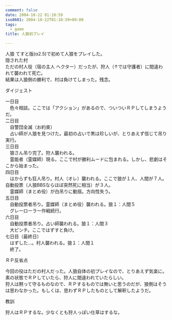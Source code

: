 ```yaml
---
comment: false
date: 2004-10-22 01:10:59
iso8601: 2004-10-22T01:10:59+09:00
tags:
  - game
title: 人狼初プレイ

---
```


<div class="entry-body">
  <p>人狼 てすと版(α2.5)で初めて人狼をプレイした。<br />隠された村<br />
    ただの村人役（宿の主人 ヘクター）だったが、狩人（↑では守護者）に間違われて襲われて死亡。<br />
    結果は人狼側の勝利で、村は負けてしまった。残念。</p>

  <p>ダイジェスト</p>

  <p>一日目<br />
    　色々相談。ここでは「アクション」があるので、ついついＲＰしてしまうようだ。<br />
    二日目<br />
    　自警団全滅（お約束）<br />
    　占い師が人狼を見つけた。最初の占いで黒は珍しいが、とりあえず信じて吊り実行。<br />
    三日目<br />
    　狼さん吊り完了。狩人襲われる。<br />
    　霊能者（霊媒師）現る。ここで村が勝利ムードに包まれる。しかし、悲劇はそこから始まった。<br />
    四日目<br />
    　はからずも狂人吊り。村人（オレ）襲われる。ここで狼が１人、人間が７人。自動投票（人狼BBSならほぼ突然死に相当）が３人。<br />
    　霊媒師（まとめ役）が白吊りに動揺。方向性失う。<br />
    五日目<br />
    　自動投票者吊り。霊媒師（まとめ役）襲われる。狼１：人間５<br />
    　グレーローラー作戦続行。<br />
    六日目<br />
    　自動投票者吊り。占い師襲われる。狼１：人間３<br />
    　大ピンチ。ここではずすと負け。<br />
    七日目（最終日）<br />
    　はずした…。村人襲われる。狼１：人間１<br />
    　終了。</p>

  <p>ＲＰ反省点</p>

  <p>今回の役はただの村人だった。人狼自体の初プレイなので、とりあえず気楽に。<br />
    素の状態でＲＰしていたら、狩人に間違われていたらしい。<br />
    狩人は黙って守るものなので、ＲＰするものでは無いと思うのだが、狼側はそうは思わなかった。もしくは、思わずＲＰしたものとして解釈したようだ。</p>

  <p>教訓</p>

  <p>狩人はＲＰするな。少なくとも狩人っぽい仕草はするな。</p>
</div>
